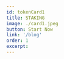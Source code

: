 ```yaml
---
id: tokenCard1
title: STAKING
image: ./card1.jpeg
button: Start Now
link: '/blog'
order: 1
excerpt:
---
```



